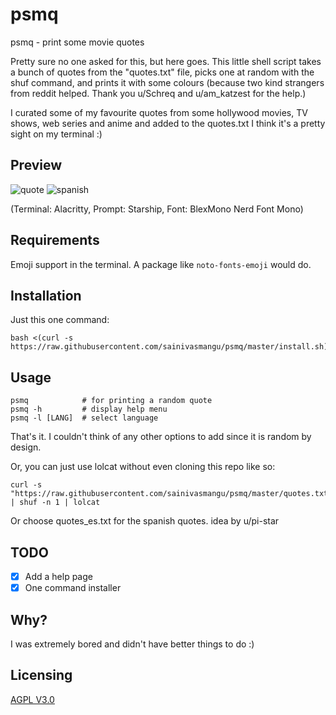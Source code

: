 # psmq
psmq - print some movie quotes

Pretty sure no one asked for this, but here goes. This little shell script takes a bunch of quotes from the "quotes.txt" file, picks one at random with the shuf command, and prints it with some colours (because two kind strangers from reddit helped. Thank you u/Schreq and u/am_katzest for the help.)

I curated some of my favourite quotes from some hollywood movies, TV shows, web series and anime and added to the quotes.txt
I think it's a pretty sight on my terminal :)

## Preview
![quote](https://user-images.githubusercontent.com/74004229/117615065-bcefc280-b158-11eb-91b3-0bbd82891569.png)
![spanish](https://user-images.githubusercontent.com/74004229/117699897-e0e0f180-b1b4-11eb-9c23-fedc94eb29a8.gif)

(Terminal: Alacritty, Prompt: Starship, Font: BlexMono Nerd Font Mono)

## Requirements
Emoji support in the terminal. A package like ```noto-fonts-emoji``` would do.

## Installation
Just this one command:
```
bash <(curl -s https://raw.githubusercontent.com/sainivasmangu/psmq/master/install.sh)
```
## Usage
```
psmq            # for printing a random quote
psmq -h         # display help menu
psmq -l [LANG]  # select language
```
That's it. I couldn't think of any other options to add since it is random by design.

Or, you can just use lolcat without even cloning this repo like so:
```
curl -s "https://raw.githubusercontent.com/sainivasmangu/psmq/master/quotes.txt" | shuf -n 1 | lolcat
```
Or choose quotes_es.txt for the spanish quotes. idea by u/pi-star 
## TODO
- [x] Add a help page
- [x] One command installer

## Why?
I was extremely bored and didn't have better things to do :)
## Licensing
[AGPL V3.0](https://tldrlegal.com/license/gnu-affero-general-public-license-v3-(agpl-3.0))
